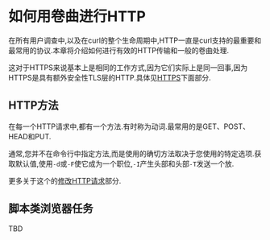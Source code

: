 
# 如何用卷曲进行HTTP

在所有用户调查中,以及在curl的整个生命周期中,HTTP一直是curl支持的最重要和最常用的协议.本章将介绍如何进行有效的HTTP传输和一般的卷曲处理.

这对于HTTPS来说基本上是相同的工作方式,因为它们实际上是同一回事,因为HTTPS是具有额外安全性TLS层的HTTP.具体见[HTTPS](#https)下面部分.

## HTTP方法

在每一个HTTP请求中,都有一个方法.有时称为动词.最常用的是GET、POST、HEAD和PUT.

通常,您并不在命令行中指定方法,而是使用的确切方法取决于您使用的特定选项.获取默认值,使用`-d`或`-F`使它成为一个职位,`-I`产生头部和头部`-T`发送一个放.

更多关于这个的[修改HTTP请求](http-requests.md)部分.

## 脚本类浏览器任务

TBD

